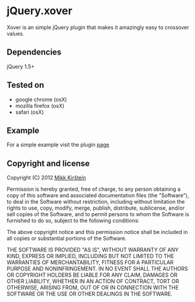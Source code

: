 # jQuery.xover

Xover is an simple jQuery plugin that makes it amazingly easy to crossover values.

Dependencies
---
jQuery 1.5+

Tested on
---
+ google chrome (osX)
+ mozilla firefox (osX)
+ safari (osX)

Example
---
For a simple example visit the plugin [page](http://kirstein.github.com/jquery.xover/)

Copyright and license
---
Copyright (C) 2012 [Mikk Kirštein](http://github.com/kirstein)

Permission is hereby granted, free of charge, to any person obtaining a copy of this software and associated documentation files (the "Software"), to deal in the Software without restriction, including without limitation the rights to use, copy, modify, merge, publish, distribute, sublicense, and/or sell copies of the Software, and to permit persons to whom the Software is furnished to do so, subject to the following conditions:

The above copyright notice and this permission notice shall be included in all copies or substantial portions of the Software.

THE SOFTWARE IS PROVIDED "AS IS", WITHOUT WARRANTY OF ANY KIND, EXPRESS OR IMPLIED, INCLUDING BUT NOT LIMITED TO THE WARRANTIES OF MERCHANTABILITY, FITNESS FOR A PARTICULAR PURPOSE AND NONINFRINGEMENT. IN NO EVENT SHALL THE AUTHORS OR COPYRIGHT HOLDERS BE LIABLE FOR ANY CLAIM, DAMAGES OR OTHER LIABILITY, WHETHER IN AN ACTION OF CONTRACT, TORT OR OTHERWISE, ARISING FROM, OUT OF OR IN CONNECTION WITH THE SOFTWARE OR THE USE OR OTHER DEALINGS IN THE SOFTWARE.